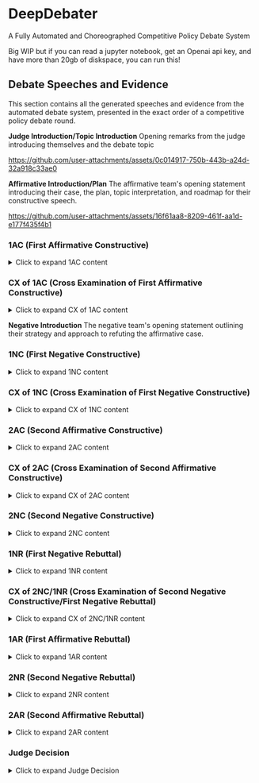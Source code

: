 # DeepDebater
A Fully Automated and Choreographed Competitive Policy Debate System 


Big WIP but if you can read a jupyter notebook, get an Openai api key, and have more than 20gb of diskspace, you can run this! 

## Debate Speeches and Evidence

This section contains all the generated speeches and evidence from the automated debate system, presented in the exact order of a competitive policy debate round.

**Judge Introduction/Topic Introduction**
Opening remarks from the judge introducing themselves and the debate topic


https://github.com/user-attachments/assets/0c014917-750b-443b-a24d-32a918c33ae0



**Affirmative Introduction/Plan**
The affirmative team's opening statement introducing their case, the plan, topic interpretation, and roadmap for their constructive speech.




https://github.com/user-attachments/assets/16f61aa8-8209-461f-aa1d-e177f435f4b1




### 1AC (First Affirmative Constructive)
<details>
<summary>Click to expand 1AC content</summary>

The First Affirmative Constructive establishes the affirmative case, presenting the problem (inherency and harms), the solution (plan), and the benefits (advantages with solvency).

**Inherency Evidence**
Evidence demonstrating that the current system is failing to address the problem and that the status quo is insufficient.


https://github.com/user-attachments/assets/ac138005-b380-4720-bf46-4d194be19bea


**Harm Evidence**
Evidence establishing the significant problems and negative consequences that exist under the current system.


https://github.com/user-attachments/assets/90e659dc-55ee-4d3d-819f-c92406eb1717

**Advantage Introductions**
Introducing each Advantage


https://github.com/user-attachments/assets/6c77c359-2855-4b30-8051-5cc1044cb8ff


**Advantage 1 Uniqueness Evidence**
Evidence showing that the first advantage is not currently being achieved in the status quo.


https://github.com/user-attachments/assets/bce7aa17-9b41-4c04-9f4b-6f88e39328ff


**Advantage 1 Link Evidence**
Evidence demonstrating how the plan causes or enables the first advantage.


https://github.com/user-attachments/assets/3b3ed034-0b6c-47e3-a5b3-1933d243d7cf


**Advantage 1 Internal Link Evidence**
Evidence connecting the plan to the intermediate steps leading to the first advantage's impact.


https://github.com/user-attachments/assets/d7d3d747-c523-44b2-9779-f42634f39808


**Advantage 1 Impact Evidence**
Evidence establishing the significance and consequences of the first advantage.


https://github.com/user-attachments/assets/d0d51eb8-ca41-496c-8432-612c0d94c1b8


**Advantage 2 Uniqueness Evidence**
Evidence showing that the second advantage is not currently being achieved in the status quo.


https://github.com/user-attachments/assets/d1cb7e2a-6f93-4c41-81f9-c492081451c4


**Advantage 2 Link Evidence**
Evidence demonstrating how the plan causes or enables the second advantage.


https://github.com/user-attachments/assets/3ed1da54-6509-4dc2-8d72-be9ef11502ca


**Advantage 2 Internal Link Evidence**
Evidence connecting the plan to the intermediate steps leading to the second advantage's impact.


https://github.com/user-attachments/assets/69e68e04-597e-406b-9770-952f8afe88e6


**Advantage 2 Impact Evidence**
Evidence establishing the significance and consequences of the second advantage.


https://github.com/user-attachments/assets/e24a966a-0b06-437a-bb87-a6b5d4f56cec


**Advantage 3 Uniqueness Evidence**
Evidence showing that the third advantage is not currently being achieved in the status quo.


https://github.com/user-attachments/assets/f0c3bde4-24d1-443c-9419-1154088710a1


**Advantage 3 Link Evidence**
Evidence demonstrating how the plan causes or enables the third advantage.


https://github.com/user-attachments/assets/79bf44b1-64e0-4c56-b2cc-ea46f6eba935


**Advantage 3 Internal Link Evidence**
Evidence connecting the plan to the intermediate steps leading to the third advantage's impact.


https://github.com/user-attachments/assets/a42b1ff3-813e-4e2a-97c0-82fdba14119e


**Advantage 3 Impact Evidence**
Evidence establishing the significance and consequences of the third advantage.


https://github.com/user-attachments/assets/45453364-6bb3-4eb1-bfd5-440f2110a3e5


**Solvency Evidence**
Evidence demonstrating that the affirmative plan will effectively solve the problems identified and achieve the claimed advantages.


https://github.com/user-attachments/assets/c01b61a4-5662-4072-bf90-fa58419e3858


</details>

### CX of 1AC (Cross Examination of First Affirmative Constructive)
<details>
<summary>Click to expand CX of 1AC content</summary>

The negative team's cross examination of the first affirmative speaker, focusing on clarifying plan details, exposing weaknesses in the case, and setting up negative arguments.

**CX of 1AC Transcript**
Complete transcript of the cross examination period with questions and answers between the negative and affirmative teams.


https://github.com/user-attachments/assets/24841001-5eab-4ba6-9943-d665447c8565


</details>

**Negative Introduction**
The negative team's opening statement outlining their strategy and approach to refuting the affirmative case.

### 1NC (First Negative Constructive)
<details>
<summary>Click to expand 1NC content</summary>

The First Negative Constructive presents the negative strategy, typically including topicality arguments, theory arguments, disadvantages, counterplans, kritiks, and on-case attacks against the affirmative advantages.


https://github.com/user-attachments/assets/c35fd95f-c5f9-43b9-af1f-32a94ed407f1


**Topicality Interpretation Evidence**
Evidence providing the negative's interpretation of key terms in the resolution and establishing definitional standards.


https://github.com/user-attachments/assets/90487224-da38-42d9-971b-2b9f6b45ce20


**Topicality Violation**
Argument demonstrating how the affirmative plan fails to meet the negative's interpretation of the resolution.


https://github.com/user-attachments/assets/003aea49-5298-48c9-abed-33edbdaf9b04


**Topicality Reasons to Prefer**
Arguments explaining why the negative's interpretation should be preferred over the affirmative's interpretation.


https://github.com/user-attachments/assets/af9f36e9-3400-4307-af0c-7319ddae6431



**Theory Interpretation Evidence**
Evidence supporting the negative's theoretical framework for evaluating debate practices and norms.



https://github.com/user-attachments/assets/534f39e5-13bb-4992-9bc1-2bbc90b4a716



**Theory Violation Argument**
Argument claiming that the affirmative has violated established debate theory or competitive equity principles.


https://github.com/user-attachments/assets/bd3dd7ca-1a83-4953-b7cb-68ff3674376c



**Theory Reasons to Prefer Argument**
Arguments explaining why the negative's theoretical position should be accepted by the judge.


https://github.com/user-attachments/assets/c5e53bd8-4df4-4c9b-81c3-f7af475a4f2b


**Disadvantage Uniqueness Evidence**
Evidence showing that the negative consequences will not occur in the status quo but will result from the plan.


https://github.com/user-attachments/assets/9404ae14-06e3-4e5c-8231-778143b3553d


**Disadvantage Link Evidence**
Evidence demonstrating how the affirmative plan directly causes or increases the risk of the disadvantage.


https://github.com/user-attachments/assets/2f229b9b-3049-4877-83f2-dcccd228b32c


**Disadvantage Internal Link Evidence**
Evidence connecting the plan's effects to the chain of events leading to the disadvantage impact.


https://github.com/user-attachments/assets/33ea623c-034f-48b5-804f-9c6f0602c8c7


**Disadvantage Impact Evidence**
Evidence establishing the magnitude, probability, and timeframe of the negative consequences from the plan.


https://github.com/user-attachments/assets/04213674-5025-4d40-a7d1-5f2fe77c5db6


**Counterplan Text**
The specific text and mechanism of the negative's alternative policy proposal.


https://github.com/user-attachments/assets/2bc237dc-a970-446f-aed7-08203f8d6c35


**Counterplan Solvency Evidence**
Evidence demonstrating that the counterplan can achieve the affirmative's benefits without the plan.


https://github.com/user-attachments/assets/aebb4953-29b5-4ffe-b971-c66f81c2594d


**Counterplan Net Benefit Evidence**
Evidence showing that the counterplan avoids the disadvantages or problems associated with the affirmative plan.


https://github.com/user-attachments/assets/7cc00ad2-2f0e-4d3b-9068-10be2e5141f8


**Kritik Link Evidence**
Evidence connecting the affirmative's assumptions, language, or methodology to problematic frameworks or ideologies.


https://github.com/user-attachments/assets/9b52b963-7f5c-4efc-ae45-9425d21299a4


**Kritik Impact Evidence**
Evidence establishing the negative consequences of the affirmative's approach or worldview.


https://github.com/user-attachments/assets/983cbeb0-729a-48e5-87f3-6028c7c8a832


**Kritik Role of Ballot Evidence**
Evidence explaining how the judge should evaluate the debate and what voting for the negative would accomplish.


https://github.com/user-attachments/assets/7bda5ea0-ccbc-427e-b31c-7b5b7ee06337


**On Case Rebuttal Evidence 1**
Evidence directly challenging the first set of affirmative advantage claims or solvency arguments.


https://github.com/user-attachments/assets/26677b6e-8497-4ff0-b1bd-0e70b0a12eb6


**On Case Rebuttal Evidence 2**
Evidence directly challenging the second set of affirmative advantage claims or solvency arguments.


https://github.com/user-attachments/assets/c3cc767a-4b26-4373-a0e9-069d5eee3d9d


**On Case Rebuttal Evidence 3**
Evidence directly challenging the third set of affirmative advantage claims or solvency arguments.


https://github.com/user-attachments/assets/4bab91e8-5802-4a01-9970-d8d6e57952b0


</details>

### CX of 1NC (Cross Examination of First Negative Constructive)
<details>
<summary>Click to expand CX of 1NC content</summary>

The affirmative team's cross examination of the first negative speaker, focusing on clarifying negative positions, exposing contradictions, and gathering information for the 2AC.

**CX of 1NC Transcript**
Complete transcript of the cross examination period with questions and answers between the affirmative and negative teams.

</details>

### 2AC (Second Affirmative Constructive)
<details>
<summary>Click to expand 2AC content</summary>

The Second Affirmative Constructive responds to all negative arguments from the 1NC, extending and defending the affirmative case while answering topicality, theory, disadvantages, counterplans, and kritiks.

**2AC Evidence**
Comprehensive evidence package supporting the affirmative's responses to all negative arguments and extensions of case arguments.


https://github.com/user-attachments/assets/62c6b5f5-a3d3-4d56-8c98-a286cb373a19


**2AC Speech**
The complete second affirmative constructive speech responding to the 1NC and rebuilding the affirmative case.

</details>

### CX of 2AC (Cross Examination of Second Affirmative Constructive)
<details>
<summary>Click to expand CX of 2AC content</summary>

The negative team's cross examination of the second affirmative speaker, focusing on challenging affirmative responses and setting up arguments for the 2NC/1NR.

**CX of 2AC Transcript**
Complete transcript of the cross examination period with questions and answers between the negative and affirmative teams.

</details>

### 2NC (Second Negative Constructive)
<details>
<summary>Click to expand 2NC content</summary>

The Second Negative Constructive extends and develops the most strategic negative arguments from the 1NC, typically focusing on 2-3 key positions while going for more evidence and analysis.

**2NC Speech/Evidence**
Evidence package supporting the negative's strategic choices and extensions in the second constructive.


https://github.com/user-attachments/assets/9e213b7a-3409-4be2-a174-58d3d5709f02


</details>

### 1NR (First Negative Rebuttal)
<details>
<summary>Click to expand 1NR content</summary>

The First Negative Rebuttal works in conjunction with the 2NC to extend negative arguments, typically covering different positions or providing additional coverage on the same arguments as the 2NC.

**1NR Speech**
The complete first negative rebuttal speech extending and developing negative arguments in coordination with the 2NC.


https://github.com/user-attachments/assets/721ad536-7d27-40c4-a81b-2d206af49488


</details>

### CX of 2NC/1NR (Cross Examination of Second Negative Constructive/First Negative Rebuttal)
<details>
<summary>Click to expand CX of 2NC/1NR content</summary>

The affirmative team's cross examination of the second negative speaker, focusing on the arguments extended in the 2NC and 1NR to prepare for the 1AR.

**CX of 2NC/1NR Transcript**
Complete transcript of the cross examination period with questions and answers between the affirmative and negative teams.

</details>

### 1AR (First Affirmative Rebuttal)
<details>
<summary>Click to expand 1AR content</summary>

The First Affirmative Rebuttal is the most challenging speech in debate, requiring the affirmative to respond to all negative arguments extended in the 2NC and 1NR while maintaining their case.

*WIP - Speech too large to upload*

</details>

### 2NR (Second Negative Rebuttal)
<details>
<summary>Click to expand 2NR content</summary>

The Second Negative Rebuttal is the negative's final speech, focusing on 1-2 key arguments that they believe can win them the round, providing final analysis and impact comparison.

**2NR Speech**
The complete second negative rebuttal speech presenting the negative's closing arguments and voting issues.

</details>

### 2AR (Second Affirmative Rebuttal)
<details>
<summary>Click to expand 2AR content</summary>

The Second Affirmative Rebuttal is the final speech of the debate, where the affirmative must respond to the 2NR's key arguments and explain why the affirmative should win the round.

**2AR Speech**
The complete second affirmative rebuttal speech presenting the affirmative's final arguments and reasons to vote affirmative.


https://github.com/user-attachments/assets/5ace80c9-0ee7-4e07-9280-ea1fc39c850f


</details>

### Judge Decision
<details>
<summary>Click to expand Judge Decision</summary>

The judge's final decision and reasoning for who won the debate round, including analysis of key arguments and voting issues.


https://github.com/user-attachments/assets/c97760eb-7151-49c7-b125-b70aaa0922a1



</details>
